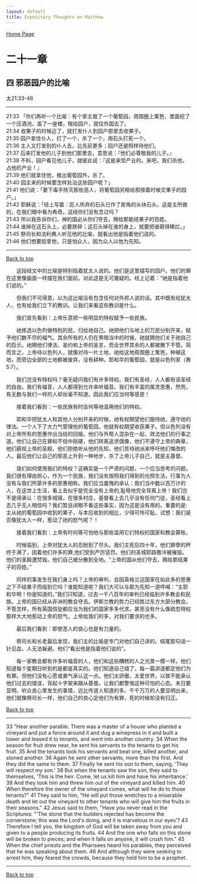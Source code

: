 ```yaml
---
layout: default
title: Expository Thoughts on Matthew
---
```

[ Home Page ]({{site.baseurl}}/index) <br>

<a name="0"></a>
# 二十一章 

## 四 邪恶园户的比喻

太21:33-46

***

21:33 「你们再听一个比喻：有个家主栽了一个葡萄园，周围圈上篱笆，里面挖了一个压酒池，盖了一座楼，租给园户，就往外国去了。<br>
21:34 收果子的时候近了，就打发仆人到园户那里去收果子。<br>
21:35 园户拿住仆人，打了一个，杀了一个，用石头打死一个。<br>
21:36 主人又打发别的仆人去，比先前更多；园户还是照样待他们。<br>
21:37 后来打发他的儿子到他们那里去，意思说：『他们必尊敬我的儿子。』<br>
21:38 不料，园户看见他儿子，就彼此说：『这是承受产业的。来吧，我们杀他，占他的产业！』<br>
21:39 他们就拿住他，推出葡萄园外，杀了。<br>
21:40 园主来的时候要怎样处治这些园户呢？」<br>
21:41 他们说：「要下毒手除灭那些恶人，将葡萄园另租给那按着时候交果子的园户。」<br>
21:42 耶稣说：「经上写着：匠人所弃的石头已作了房角的头块石头。这是主所做的，在我们眼中看为希奇。这经你们没有念过吗？<br>
21:43 所以我告诉你们，神的国必从你们夺去，赐给那能结果子的百姓。<br>
21:44 谁掉在这石头上，必要跌碎；这石头掉在谁的身上，就要把谁砸得稀烂。」<br>
21:45 祭司长和法利赛人听见他的比喻，就看出他是指着他们说的。<br>
21:46 他们想要捉拿他，只是怕众人，因为众人以他为先知。<br>

***

[Back to top](#0)

&emsp;&emsp;这段经文中的比喻是特别指着犹太人说的。他们是这里描写的园户。他们的罪在这里像画面一样摆在我们面前。对此这是无可置疑的。经上记着：“祂是指着他们说的。”

&emsp;&emsp;但我们不可得意，以为这比喻没有包含任何对外邦人说的话。其中既有给犹太人，也有给我们立下的教训。让我们来看这些教训是什么。

&emsp;&emsp;我们首先看到：上帝乐意把一些明显的特权赋予一些民族。

&emsp;&emsp;祂拣选以色列做特别的民，归给祂自己。祂把他们与地上的万民分别开来，赋予他们数不尽的福气。其余所有的人仍在黑暗当中的时候，祂就赐他们关于祂自己的启示。祂赐他们律法、圣约和上帝的圣言，而全世界其余的人都被撇下不管。简而言之，上帝待以色列人，就像对待一片土地，祂给这地周围圈上篱笆，种植这地，而旁边全部的土地都被废弃，没有耕种。耶和华的葡萄园，就是以色列家（赛5:7）。

&emsp;&emsp;我们岂没有特权吗？毫无疑问我们有许多特权。我们有圣经，人人都有读圣经的自由。我们有福音，人人都得到允许来听福音。我们有丰富的属灵恩惠，然而，有无数与我们一样的人却丝毫不知道。因此我们应当何等感恩！

&emsp;&emsp;接着我们看到：一些民族有时会何等地滥用他们的特权。

&emsp;&emsp;耶和华把犹太人和其他人分别开来的时候，祂有权期望他们服侍祂，遵守祂的律法。一个人下了大力气管理他的葡萄园，他就有权期望收获果子。但以色列没有对上帝所有的恩惠作出当给的回报。他们与外帮人混杂在一起，效法他们的行事之道。他们让自己在罪和不信中刚硬，他们转离追求偶像，他们不遵守上帝的典章，他们藐视上帝的圣殿，他们拒绝听从他的先知，他们苦待祂派来呼吁他们悔改的人。最后他们让自己的邪恶上升到一种地步，杀了上帝儿子自己，就是主基督。

&emsp;&emsp;我们如何使用我们的特权？这确实是一个严肃的问题，一个应当思考的问题。我们很有理由担心，作为一个民族，我们没有按照我们得到的光照生活，行事为人没有与我们所蒙许多的恩惠相称。我们应当羞愧的承认：我们当中数以百万计的人，在这世上生活，看上去似乎是完全没有上帝的,耻辱地完全背离上帝！我们岂不是得承认：在很多城镇，在很多村庄，基督看上去几乎没有任何门徒，圣经看上去几乎无人相信吗？我们暂且闭眼不看这些事实，因为这是没有用的。重要的是:主从祂的葡萄园中收到的果子，与本应收到的相比，少得可怜可耻。试想：我们是否像犹太人一样，惹动了祂的怒气呢？！

&emsp;&emsp;接着我们看到：上帝有时何等可怕地与那些滥用它们特权的国家和教会算账。

&emsp;&emsp;时候临到，上帝对犹太人的忍耐到了尽头。我们主死后四十年，他们罪孽的杯终于满了，因着他们许多的罪,他们受到严厉惩罚。他们的圣城耶路撒冷被摧毁。他们的圣殿遭焚毁。他们自己被分散到全地。“上帝的国从他们夺去，赐给那结果子的百姓。”

&emsp;&emsp;同样的事发生在我们身上吗？上帝的审判，会因英格兰这国家在如此多的恩惠之下不结果子而临到它吗？谁能知道呢？我们大可以与那为先知一道呼喊：“主耶和华啊！你是知道的。”我们只知道，过去一千八百年的审判已经临到许多教会和民族。上帝的国已经从非洲的教会夺去。伊斯兰教的势力已经胜过东方大部分教会。不管怎样，所有英国信徒都应当为我们的国家多多代求。甚至没有什么像疏忽特权那样大大地惹动上帝的怒气。上帝给我们的多，对我们要求的也多。

&emsp;&emsp;最后我们看到：即使恶人的良心也是有力量的。

&emsp;&emsp;祭司长和长老最后发现，我们主的比喻是专门对他们自己讲的。结尾那句话一针见血，人无法躲避。他们“看出他是指着他们说的”。

&emsp;&emsp;每一家教会都有许多听福音的人，他们和这些糟糕的人之光景一模一样。他们知道每个星期日听到的是都是真实的。他们知道自己错了，每一篇讲道都定他们为有罪。但他们没有心愿或勇气承认这一点。他们太骄傲，太爱世界，以致不能承认他们过去的错误，背起十字架来跟从基督。让我们都警惕这种可怕的心态。末日要显明，听众良心里发生的事情，远比传道人知道的多。千千万万的人要显明出来，他们就像祭司长一样，他们自己的良心定他们为有罪，死的时候却没有归正。

[Back to top](#0)

***

33 "Hear another parable. There was a master of a house who planted a vineyard and put a fence around it and dug a winepress in it and built a tower and leased it to tenants, and went into another country. 34 When the season for fruit drew near, he sent his servants to the tenants to get his fruit. 35 And the tenants took his servants and beat one, killed another, and stoned another. 36 Again he sent other servants, more than the first. And they did the same to them. 37 Finally he sent his son to them, saying, 'They will respect my son.' 38 But when the tenants saw the son, they said to themselves, 'This is the heir. Come, let us kill him and have his inheritance.' 39 And they took him and threw him out of the vineyard and killed him. 40 When therefore the owner of the vineyard comes, what will he do to those tenants?" 41 They said to him, "He will put those wretches to a miserable death and let out the vineyard to other tenants who will give him the fruits in their seasons." 42 Jesus said to them, "Have you never read in the Scriptures: "'The stone that the builders rejected has become the cornerstone; this was the Lord's doing, and it is marvelous in our eyes'? 43 Therefore I tell you, the kingdom of God will be taken away from you and given to a people producing its fruits. 44 And the one who falls on this stone will be broken to pieces; and when it falls on anyone, it will crush him." 45 When the chief priests and the Pharisees heard his parables, they perceived that he was speaking about them. 46 And although they were seeking to arrest him, they feared the crowds, because they held him to be a prophet.

***

[Back to top](#0)
